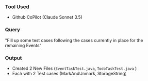 ### Tool Used
- Github CoPilot (Claude Sonnet 3.5)

### Query
"Fill up some test cases following the cases currently in place for the remaining Events"

### Output 
- Created 2 New Files (```EventTaskTest.java```, ```TodoTaskTest.java``` )
- Each with 2 Test cases (MarkAndUnmark, StorageString)